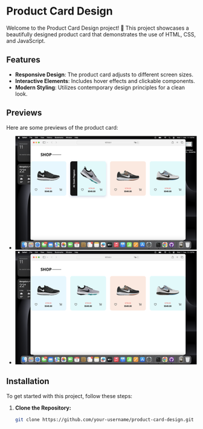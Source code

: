 # Product Card Design

Welcome to the Product Card Design project! 🎉 This project showcases a beautifully designed product card that demonstrates the use of HTML, CSS, and JavaScript.

## Features

- **Responsive Design**: The product card adjusts to different screen sizes.
- **Interactive Elements**: Includes hover effects and clickable components.
- **Modern Styling**: Utilizes contemporary design principles for a clean look.

## Previews

Here are some previews of the product card:

- ![Product Card Screenshot 1](img/ss1.png)
- ![Product Card Screenshot 2](img/ss2.png)

## Installation

To get started with this project, follow these steps:

1. **Clone the Repository:**
   ```bash
   git clone https://github.com/your-username/product-card-design.git
